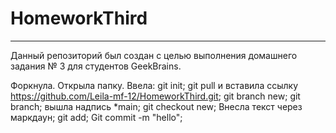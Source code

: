 # HomeworkThird

---

Данный репозиторий был создан с целью выполнения домашнего задания № 3 для студентов GeekBrains.

Форкнула. Открыла папку. Ввела:
git init;
git pull и вставила ссылку https://github.com/Leila-mf-12/HomeworkThird.git;
git branch new;
git branch;
вышла надпись *main;
git checkout new;
Внесла текст через маркдаун;
git add;
Git commit -m "hello";

